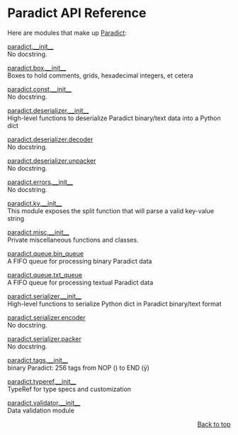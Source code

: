 # Paradict API Reference
Here are modules that make up [Paradict](/README.md):

[paradict.\_\_init\_\_](/docs/api/modules/paradict/__init__/README.md)
<br>
No docstring.

[paradict.box.\_\_init\_\_](/docs/api/modules/paradict/box/__init__/README.md)
<br>
Boxes to hold comments, grids, hexadecimal integers, et cetera

[paradict.const.\_\_init\_\_](/docs/api/modules/paradict/const/__init__/README.md)
<br>
No docstring.

[paradict.deserializer.\_\_init\_\_](/docs/api/modules/paradict/deserializer/__init__/README.md)
<br>
High-level functions to deserialize Paradict binary/text data into a Python dict

[paradict.deserializer.decoder](/docs/api/modules/paradict/deserializer/decoder/README.md)
<br>
No docstring.

[paradict.deserializer.unpacker](/docs/api/modules/paradict/deserializer/unpacker/README.md)
<br>
No docstring.

[paradict.errors.\_\_init\_\_](/docs/api/modules/paradict/errors/__init__/README.md)
<br>
No docstring.

[paradict.kv.\_\_init\_\_](/docs/api/modules/paradict/kv/__init__/README.md)
<br>
This module exposes the split function that will parse a valid key-value string

[paradict.misc.\_\_init\_\_](/docs/api/modules/paradict/misc/__init__/README.md)
<br>
Private miscellaneous functions and classes.

[paradict.queue.bin\_queue](/docs/api/modules/paradict/queue/bin_queue/README.md)
<br>
A FIFO queue for processing binary Paradict data

[paradict.queue.txt\_queue](/docs/api/modules/paradict/queue/txt_queue/README.md)
<br>
A FIFO queue for processing textual Paradict data

[paradict.serializer.\_\_init\_\_](/docs/api/modules/paradict/serializer/__init__/README.md)
<br>
High-level functions to serialize Python dict in Paradict binary/text format

[paradict.serializer.encoder](/docs/api/modules/paradict/serializer/encoder/README.md)
<br>
No docstring.

[paradict.serializer.packer](/docs/api/modules/paradict/serializer/packer/README.md)
<br>
No docstring.

[paradict.tags.\_\_init\_\_](/docs/api/modules/paradict/tags/__init__/README.md)
<br>
binary Paradict: 256 tags from NOP ( ) to END (ÿ)

[paradict.typeref.\_\_init\_\_](/docs/api/modules/paradict/typeref/__init__/README.md)
<br>
TypeRef for type specs and customization

[paradict.validator.\_\_init\_\_](/docs/api/modules/paradict/validator/__init__/README.md)
<br>
Data validation module

<p align="right"><a href="#paradict-api-reference">Back to top</a></p>

